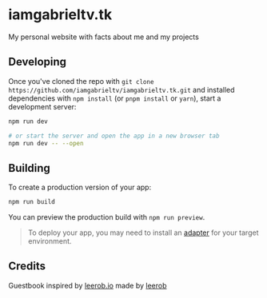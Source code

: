 # iamgabrieltv.tk

My personal website with facts about me and my projects

## Developing

Once you've cloned the repo with `git clone https://github.com/iamgabrieltv/iamgabrieltv.tk.git` and installed dependencies with `npm install` (or `pnpm install` or `yarn`), start a development server:

```bash
npm run dev

# or start the server and open the app in a new browser tab
npm run dev -- --open
```

## Building

To create a production version of your app:

```bash
npm run build
```

You can preview the production build with `npm run preview`.

> To deploy your app, you may need to install an [adapter](https://kit.svelte.dev/docs/adapters) for your target environment.

## Credits
Guestbook inspired by [leerob.io](https://github.com/leerob/leerob.io) made by [leerob](https://github.com/leerob)